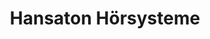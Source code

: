 ---
title: "Hansaton Hörsysteme"
url: /sankt-johann-im-pongau/hansaton-hoersysteme/
shop: Hörgeräte
---